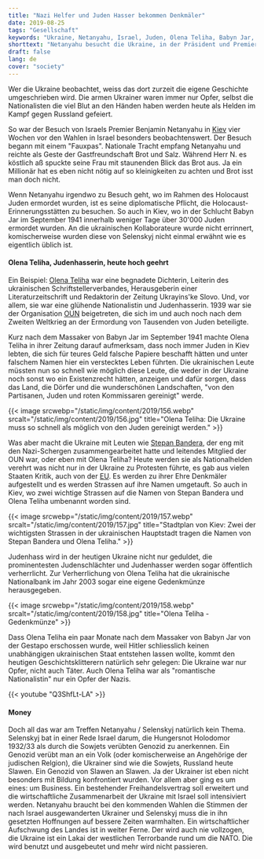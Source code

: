 ```yaml
---
title: "Nazi Helfer und Juden Hasser bekommen Denkmäler"
date: 2019-08-25
tags: "Gesellschaft"
keywords: "Ukraine, Netanyahu, Israel, Juden, Olena Teliha, Babyn Jar, Stepan Bandera, Nationalisten, Nazi, Holocaust"
shorttext: "Netanyahu besucht die Ukraine, in der Präsident und Premier jüdischen Glauben sind. Den Holocaust schreiben sie nur anderen zu."
draft: false
lang: de
cover: "society"
---
```


Wer die Ukraine beobachtet, weiss das dort zurzeit die eigene Geschichte umgeschrieben wird. Die armen Ukrainer waren immer nur Opfer, selbst die Nationalisten die viel Blut an den Händen haben werden heute als Helden im Kampf gegen Russland gefeiert. 

So war der Besuch von Israels Premier Benjamin Netanyahu in [Kiev](https://www.ynetnews.com/articles/0,7340,L-5571794,00.html "Ukrainains irate as Sara Netanyahu throws bread on floor during Kiev welcome") vier Wochen vor den Wahlen in Israel besonders beobachtenswert. Der Besuch begann mit einem "Fauxpas". Nationale Tracht empfang Netanyahu und reichte als Geste der Gastfreundschaft Brot und Salz. Während Herr N. es köstlich aß spuckte seine Frau mit staunenden Blick das Brot aus. Ja ein Millionär hat es eben nicht nötig auf so kleinigkeiten zu achten und Brot isst man doch nicht. 

Wenn Netanyahu irgendwo zu Besuch geht, wo im Rahmen des Holocaust Juden ermordet wurden, ist es seine diplomatische Pflicht, die Holocaust-Erinnerungsstätten zu besuchen. So auch in Kiev, wo in der Schlucht Babyn Jar im September 1941 innerhalb weniger Tage über 30'000 Juden ermordet wurden. An die ukrainischen Kollaborateure wurde nicht errinnert, komischerweise wurden diese von Selenskyj nicht einmal erwähnt wie es eigentlich üblich ist. 

#### Olena Teliha, Judenhasserin, heute hoch geehrt

Ein Beispiel: [Olena Teliha](https://de.wikipedia.org/wiki/Olena_Teliha "Olena Teliha") war eine begnadete Dichterin, Leiterin des ukrainischen Schriftstellerverbandes, Herausgeberin einer Literaturzeitschrift und Redaktorin der Zeitung Ukrayins'ke Slovo. Und, vor allem, sie war eine glühende Nationalistin und Judenhasserin. 1939 war sie der Organisation [OUN](http://www.encyclopediaofukraine.com/display.asp?AddButton=pages\O\R\OrganizationofUkrainianNationalists.htm "Organization of Ukrainian Nationalists") beigetreten, die sich im und auch noch nach dem Zweiten Weltkrieg an der Ermordung von Tausenden von Juden beteiligte.

Kurz nach dem Massaker von Babyn Jar im September 1941 machte Olena Teliha in ihrer Zeitung darauf aufmerksam, dass noch immer Juden in Kiev lebten, die sich für teures Geld falsche Papiere beschafft hätten und unter falschem Namen hier ein verstecktes Leben führten. Die ukrainischen Leute müssten nun so schnell wie möglich diese Leute, die weder in der Ukraine noch sonst wo ein Existenzrecht hätten, anzeigen und dafür sorgen, dass das Land, die Dörfer und die wunderschönen Landschaften, "von den Partisanen, Juden und roten Kommissaren gereinigt" werde.

{{< image srcwebp="/static/img/content/2019/156.webp" srcalt="/static/img/content/2019/156.jpg" title="Olena Teliha: Die Ukraine muss so schnell als möglich von den Juden gereinigt werden." >}}

Was aber macht die Ukraine mit Leuten wie [Stepan Bandera](https://de.wikipedia.org/wiki/Stepan_Bandera "Stepan Bandera"), der eng mit den Nazi-Schergen zusammengearbeitet hatte und leitendes Mitglied der OUN war, oder eben mit Olena Teliha? Heute werden sie als Nationalhelden verehrt was nicht nur in der Ukraine zu Protesten führte, es gab aus vielen Staaten Kritik, auch von der [EU](http://www.europarl.europa.eu/sides/getDoc.do?pubRef=-//EP//TEXT+MOTION+P7-RC-2010-0116+0+DOC+XML+V0//DE "GEMEINSAMER ENTSCHLIESSUNGSANTRAG"). Es werden zu ihrer Ehre Denkmäler aufgestellt und es werden Strassen auf ihre Namen umgetauft. So auch in Kiev, wo zwei wichtige Strassen auf die Namen von Stepan Bandera und Olena Teliha umbenannt worden sind.

{{< image srcwebp="/static/img/content/2019/157.webp" srcalt="/static/img/content/2019/157.jpg" title="Stadtplan von Kiev: Zwei der wichtigsten Strassen in der ukrainischen Hauptstadt tragen die Namen von Stepan Bandera und Olena Teliha." >}}

Judenhass wird in der heutigen Ukraine nicht nur geduldet, die prominentesten Judenschlächter und Judenhasser werden sogar öffentlich verherrlicht. Zur Verherrlichung von Olena Teliha hat die ukrainische Nationalbank im Jahr 2003 sogar eine eigene Gedenkmünze herausgegeben.

{{< image srcwebp="/static/img/content/2019/158.webp" srcalt="/static/img/content/2019/158.jpg" title="Olena Teliha - Gedenkmünze" >}}

Dass Olena Teliha ein paar Monate nach dem Massaker von Babyn Jar von der Gestapo erschossen wurde, weil Hitler schliesslich keinen unabhängigen ukrainischen Staat entstehen lassen wollte, kommt den heutigen Geschichtsklitterern natürlich sehr gelegen: Die Ukraine war nur Opfer, nicht auch Täter. Auch Olena Teliha war als "romantische Nationalistin" nur ein Opfer der Nazis.

{{< youtube "Q3ShfLt-LA" >}}

#### Money

Doch all das war am Treffen Netanyahu / Selenskyj natürlich kein Thema. Selenskyj bat in einer Rede Israel darum, die Hungersnot Holodomor 1932/33 als durch die Sowjets verübten Genozid zu anerkennen. Ein Genozid verübt man an ein Volk (oder komischerweise an Angehörige der judischen Relgion), die Ukrainer sind wie die Sowjets, Russland heute Slawen. Ein Genozid von Slawen an Slawen. Ja der Ukrainer ist eben nicht besonders mit Bildung konfrontiert wurden. Vor allem aber ging es um eines: um Business. Ein bestehender Freihandelsvertrag soll erweitert und die wirtschaftliche Zusammenarbeit der Ukraine mit Israel soll intensiviert werden. Netanyahu braucht bei den kommenden Wahlen die Stimmen der nach Israel ausgewanderten Ukrainer und Selenskyj muss die in ihn gesetzten Hoffnungen auf bessere Zeiten warmhalten. Ein wirtschaftlicher Aufschwung des Landes ist in weiter Ferne. Der wird auch nie vollzogen, die Ukraine ist ein Lakai der westlichen Terrorbande rund um die NATO. Die wird benutzt und ausgebeutet und mehr wird nicht passieren.  
